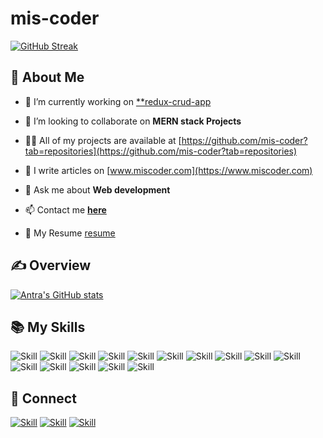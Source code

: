 # mis-coder

[![GitHub Streak](http://github-readme-streak-stats.herokuapp.com?user=mis-coder&theme=ads-juicy-fresh)](https://git.io/streak-stats)


## 👧 About Me

<!-- - 🔭 I’m currently working on [Covid-Tracker](https://github.com/mis-coder/Covid-Tracker)-->

- 🌱 I’m currently working on [**redux-crud-app](https://github.com/mis-coder/redux-crud-app)

- 👯 I’m looking to collaborate on **MERN stack Projects**

- 👩‍💻 All of my projects are available at [https://github.com/mis-coder?tab=repositories](https://github.com/mis-coder?tab=repositories)

- 📝 I write articles on [www.miscoder.com](https://www.miscoder.com)

- 💬 Ask me about **Web development**

- 📫 Contact me **[here](antravermaofficial@miscoder.com)**

- 📄 My Resume [resume](https://docs.google.com/document/d/1IzBYrdhyrEVzljx5f19_OKQWf8fhwzKkFiJvIPdXKRo/edit?usp=sharing)


## ✍ Overview

[![Antra's GitHub stats](https://github-readme-stats.vercel.app/api?username=mis-coder&show_icons=true&theme=dark)](https://github.com/mis-coder)

## 📚 My Skills

![Skill](https://img.shields.io/badge/HTML5-E34F26?style=for-the-badge&logo=html5&logoColor=white)
![Skill](https://img.shields.io/badge/CSS3-1572B6?style=for-the-badge&logo=css3&logoColor=white)
![Skill](https://img.shields.io/badge/JavaScript-323330?style=for-the-badge&logo=javascript&logoColor=F7DF1E)
![Skill](https://img.shields.io/badge/Node.js-43853D?style=for-the-badge&logo=node.js&logoColor=white)
![Skill](https://img.shields.io/badge/npm-CB3837?style=for-the-badge&logo=npm&logoColor=white)
![Skill](https://img.shields.io/badge/Express.js-000000?style=for-the-badge&logo=express&logoColor=white)
![Skill](https://img.shields.io/badge/Sass-CC6699?style=for-the-badge&logo=sass&logoColor=white)
![Skill](https://img.shields.io/badge/React-20232A?style=for-the-badge&logo=react&logoColor=61DAFB)
![Skill](https://img.shields.io/badge/Bootstrap-563D7C?style=for-the-badge&logo=bootstrap&logoColor=white)
![Skill](https://img.shields.io/badge/styled--components-DB7093?style=for-the-badge&logo=styled-components&logoColor=white)
![Skill](https://img.shields.io/badge/Material--UI-0081CB?style=for-the-badge&logo=material-ui&logoColor=white)
![Skill](https://img.shields.io/badge/Git-F05032?style=for-the-badge&logo=git&logoColor=white)
![Skill](https://img.shields.io/badge/Postman-FF6C37?style=for-the-badge&logo=Postman&logoColor=white)
![Skill](https://img.shields.io/badge/Visual_Studio_Code-0078D4?style=for-the-badge&logo=visual%20studio%20code&logoColor=white)
![Skill](https://img.shields.io/badge/Microsoft_Office-D83B01?style=for-the-badge&logo=microsoft-office&logoColor=white)

## 🤝 Connect

[![Skill](https://img.shields.io/badge/LinkedIn-0077B5?style=for-the-badge&logo=linkedin&logoColor=white)](https://www.linkedin.com/in/antra-verma/)
[![Skill](https://img.shields.io/badge/Instagram-E4405F?style=for-the-badge&logo=instagram&logoColor=white)](https://www.instagram.com/miscoder_v2.0/)
[![Skill](https://img.shields.io/badge/GitHub-100000?style=for-the-badge&logo=github&logoColor=white)](https://github.com/mis-coder)
